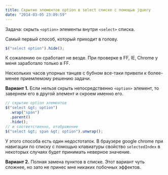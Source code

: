 ```yaml
---
title: Скрытие элементов option в select списке с помощью jquery
date: "2014-03-05 23:09:59"
---
```


Задача: скрыть `<option>` элементы внутри `<select>` списка.

Самый первый способ, который приходит в голову.

```js
$("select option").hide();
```

К сожалению он сработает не везде. При проверке в FF, IE, Chrome у меня заработало только в FF.

Нескольких часов упорных танцев с бубном все-таки привели к более-менее приемлемому решению задачи.

**Вариант 1.** Если нельзя скрыть непосредственно `<option>` элемент, то завернем его в другой элемент и скроем именно его.

```js
// скрытие option элементов
$("select &gt; option")
  .wrap("span")
  .parent()
  .hide();
// и соответственно, отображение
$("select &gt; span &gt; option").unwrap();
```

У этого способа есть один недостотаток. В браузере google chrome при навигации по списку с помощью клавиатуры свойство `selectedIndex` в некоторых случаях будет принимать неверное значение.

**Вариант 2.** Полная замена пунктов в списке. Этот вариант чуть сложнее, но зато не принес мне никаких побочных эффектов.

<!-- лень набирать пример кода -->
